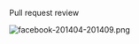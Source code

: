Pull request review

![facebook-201404-201409.png](raw/f18938b1adeb27e0b6fd/facebook-201404-201409.png "Facebook")